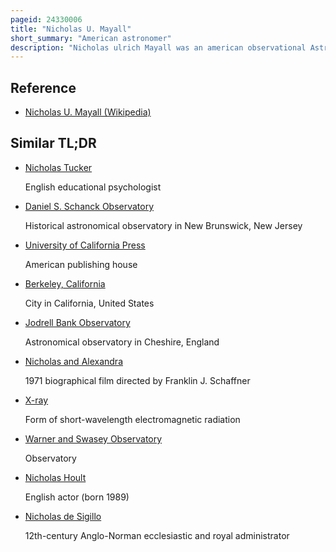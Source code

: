 ```yaml
---
pageid: 24330006
title: "Nicholas U. Mayall"
short_summary: "American astronomer"
description: "Nicholas ulrich Mayall was an american observational Astronomer. Mayall worked at the lick Observatory after obtaining his Doctorate from the University of California Berkeley he remained there from 1934 until 1960 except for a brief Period in the Radiation Laboratory at Mit during World War Ii."
---
```


## Reference

- [Nicholas U. Mayall (Wikipedia)](https://en.wikipedia.org/?curid=24330006)

## Similar TL;DR

- [Nicholas Tucker](/tldr/en/nicholas-tucker)

  English educational psychologist

- [Daniel S. Schanck Observatory](/tldr/en/daniel-s-schanck-observatory)

  Historical astronomical observatory in New Brunswick, New Jersey

- [University of California Press](/tldr/en/university-of-california-press)

  American publishing house

- [Berkeley, California](/tldr/en/berkeley-california)

  City in California, United States

- [Jodrell Bank Observatory](/tldr/en/jodrell-bank-observatory)

  Astronomical observatory in Cheshire, England

- [Nicholas and Alexandra](/tldr/en/nicholas-and-alexandra)

  1971 biographical film directed by Franklin J. Schaffner

- [X-ray](/tldr/en/x-ray)

  Form of short-wavelength electromagnetic radiation

- [Warner and Swasey Observatory](/tldr/en/warner-and-swasey-observatory)

  Observatory

- [Nicholas Hoult](/tldr/en/nicholas-hoult)

  English actor (born 1989)

- [Nicholas de Sigillo](/tldr/en/nicholas-de-sigillo)

  12th-century Anglo-Norman ecclesiastic and royal administrator

